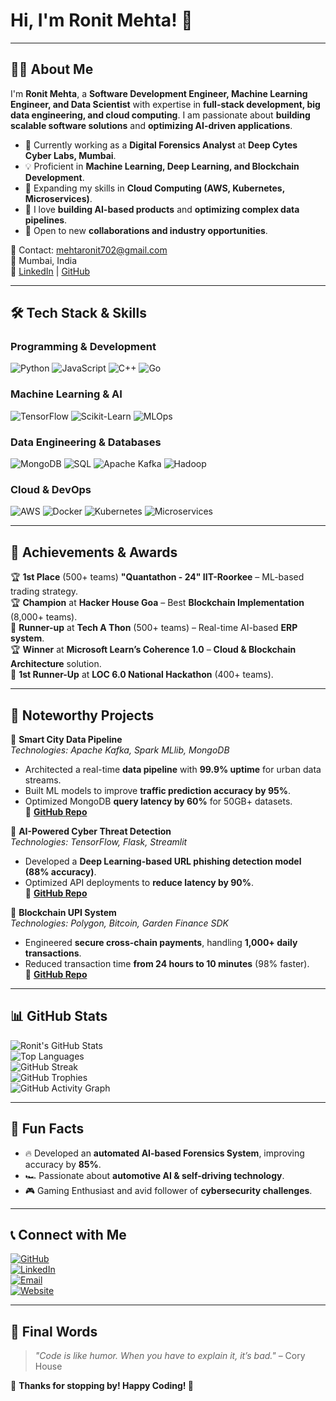 # Hi, I'm Ronit Mehta! 🚀  



---

## 🧑‍💻 About Me
I'm **Ronit Mehta**, a **Software Development Engineer, Machine Learning Engineer, and Data Scientist** with expertise in **full-stack development, big data engineering, and cloud computing**. I am passionate about **building scalable software solutions** and **optimizing AI-driven applications**.

- 🎯 Currently working as a **Digital Forensics Analyst** at **Deep Cytes Cyber Labs, Mumbai**.
- 💡 Proficient in **Machine Learning, Deep Learning, and Blockchain Development**.
- 🌱 Expanding my skills in **Cloud Computing (AWS, Kubernetes, Microservices)**.
- 🚀 I love **building AI-based products** and **optimizing complex data pipelines**.
- 💼 Open to new **collaborations and industry opportunities**.

📧 Contact: [mehtaronit702@gmail.com](mailto:mehtaronit702@gmail.com)  
📍 Mumbai, India  
🔗 [LinkedIn](https://linkedin.com/in/ronitmehta26) | [GitHub](https://github.com/Ronit26Mehta)



---

## 🛠️ Tech Stack & Skills

### Programming & Development
![Python](https://img.shields.io/badge/Python-3776AB?style=flat-square&logo=python)
![JavaScript](https://img.shields.io/badge/JavaScript-F7DF1E?style=flat-square&logo=javascript)
![C++](https://img.shields.io/badge/C++-00599C?style=flat-square&logo=c%2B%2B)
![Go](https://img.shields.io/badge/Go-00ADD8?style=flat-square&logo=go)

### Machine Learning & AI
![TensorFlow](https://img.shields.io/badge/TensorFlow-FF6F00?style=flat-square&logo=tensorflow)
![Scikit-Learn](https://img.shields.io/badge/Scikit_Learn-F7931E?style=flat-square&logo=scikit-learn)
![MLOps](https://img.shields.io/badge/MLOps-0078D6?style=flat-square&logo=azure-devops)

### Data Engineering & Databases
![MongoDB](https://img.shields.io/badge/MongoDB-4EA94B?style=flat-square&logo=mongodb)
![SQL](https://img.shields.io/badge/SQL-4479A1?style=flat-square&logo=mysql)
![Apache Kafka](https://img.shields.io/badge/Kafka-231F20?style=flat-square&logo=apache-kafka)
![Hadoop](https://img.shields.io/badge/Hadoop-66CCFF?style=flat-square&logo=apache-hadoop)

### Cloud & DevOps
![AWS](https://img.shields.io/badge/AWS-232F3E?style=flat-square&logo=amazon-aws)
![Docker](https://img.shields.io/badge/Docker-2496ED?style=flat-square&logo=docker)
![Kubernetes](https://img.shields.io/badge/Kubernetes-326CE5?style=flat-square&logo=kubernetes)
![Microservices](https://img.shields.io/badge/Microservices-FF5733?style=flat-square&logo=linux)

---

## 🌟 Achievements & Awards
🏆 **1st Place** (500+ teams) **"Quantathon - 24" IIT-Roorkee** – ML-based trading strategy.  
🏆 **Champion** at **Hacker House Goa** – Best **Blockchain Implementation** (8,000+ teams).  
🥈 **Runner-up** at **Tech A Thon** (500+ teams) – Real-time AI-based **ERP system**.  
🏆 **Winner** at **Microsoft Learn’s Coherence 1.0** – **Cloud & Blockchain Architecture** solution.  
🥈 **1st Runner-Up** at **LOC 6.0 National Hackathon** (400+ teams).  

---

## 🚀 Noteworthy Projects
🔹 **Smart City Data Pipeline**  
*Technologies: Apache Kafka, Spark MLlib, MongoDB*  
- Architected a real-time **data pipeline** with **99.9% uptime** for urban data streams.  
- Built ML models to improve **traffic prediction accuracy by 95%**.  
- Optimized MongoDB **query latency by 60%** for 50GB+ datasets.  
📌 **[GitHub Repo](https://github.com/Ronit26Mehta/smart-city-data-pipeline)**  

🔹 **AI-Powered Cyber Threat Detection**  
*Technologies: TensorFlow, Flask, Streamlit*  
- Developed a **Deep Learning-based URL phishing detection model (88% accuracy)**.  
- Optimized API deployments to **reduce latency by 90%**.  
📌 **[GitHub Repo](https://github.com/Ronit26Mehta/ai-cyber-threat-detection)**  

🔹 **Blockchain UPI System**  
*Technologies: Polygon, Bitcoin, Garden Finance SDK*  
- Engineered **secure cross-chain payments**, handling **1,000+ daily transactions**.  
- Reduced transaction time **from 24 hours to 10 minutes** (98% faster).  
📌 **[GitHub Repo](https://github.com/Ronit26Mehta/blockchain-upi-system)**  



---

## 📊 GitHub Stats
![Ronit's GitHub Stats](https://github-readme-stats.vercel.app/api?username=Ronit26Mehta&show_icons=true&theme=radical)  
![Top Languages](https://github-readme-stats.vercel.app/api/top-langs/?username=Ronit26Mehta&layout=compact&theme=radical)  
![GitHub Streak](https://github-readme-streak-stats.herokuapp.com/?user=Ronit26Mehta&theme=radical)  
![GitHub Trophies](https://github-profile-trophy.vercel.app/?username=Ronit26Mehta&theme=radical&margin-w=15)  
![GitHub Activity Graph](https://github-readme-activity-graph.vercel.app/graph?username=Ronit26Mehta&theme=react-dark)  

---



## 🎯 Fun Facts
- 🔥 Developed an **automated AI-based Forensics System**, improving accuracy by **85%**.  
- 🏎️ Passionate about **automotive AI & self-driving technology**.  
- 🎮 Gaming Enthusiast and avid follower of **cybersecurity challenges**.  

---

## 📞 Connect with Me
[![GitHub](https://img.shields.io/badge/GitHub-Ronit26Mehta-181717?style=for-the-badge&logo=github)](https://github.com/Ronit26Mehta)  
[![LinkedIn](https://img.shields.io/badge/LinkedIn-Connect-blue?style=for-the-badge&logo=linkedin)](https://linkedin.com/in/ronitmehta26)  
[![Email](https://img.shields.io/badge/Email-Contact-orange?style=for-the-badge&logo=gmail)](mailto:mehtaronit702@gmail.com)  
[![Website](https://img.shields.io/badge/Website-Visit-green?style=for-the-badge&logo=google-chrome)](https://ronitmehta.com)

---



## 🚀 Final Words
> *"Code is like humor. When you have to explain it, it’s bad."* – Cory House  

📌 **Thanks for stopping by! Happy Coding! 🚀**
